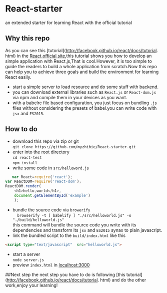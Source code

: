 # React-starter
an extended starter for learning React with the official tutorial 
## Why this repo
As you can see this [tutorial](http://facebook.github.io/react/docs/tutorial. html) in the [React official site](http://facebook.github.io/react/index.html),this tutorial shows you how to develop an simple application with React.js,That is cool.However, it is too simple to guide the readers to build a whole application from scratch.Now this repo can help you to achieve three goals and build the environment for learning React easily.

* start a simple server to load resource and do some stuff with backend.
* you can download external libraries such as `React.js` or `React-dom.js` via npm and compile them in your devices as you want.
* with a babelrc file based configuration, you just focus on bundling `.js` files without considering the presets of babel.you can write code with `jsx` and `ES2015`.

## How to do
* download this repo via zip or git  
``` git clone https://github.com/myzhibie/React-starter.git ```
* enter into the root directory  
``` cd react-test ```  
``` npm install ```  
* write some code in `src/helloword.js`   
``` javascript
   var React=require('react');
var ReactDOM=require('react-dom');
ReactDOM.render(
    <h1>hello,world</h1>,
    document.getElementById('example')
    );
```
* bundle the source code via `browerify`  
```   browserify -t [ babelify ] "./src/helloworld.js" -o "./build/helloworld.js" ```  
this command will bundle the source code you write with its dependencies and transform its `jsx` and `ES2015` synax to plain javascript.
* link the bundled script to the `build/index.html` like this
``` html
<script type="text/javascript"  src="helloworld.js">
```
* start a server  
``` node server.js ```  
* preview `index.html` in [localhost:3000](http://localhost:3000) 

##Next step
the next step you have to do is following [this tutorial](http://facebook.github.io/react/docs/tutorial. html) and  do the other work,enjoy your learning!
